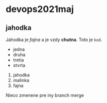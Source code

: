# devops2021maj

## jahodka

Jahodka je *fajna* a je vzdy **chutna**. Toto je `kod`.

* jedna
* druha
* tretia
* stvrta

1. jahodka
2. malinka
3. fajna


Nieco zmenene pre iny branch merge